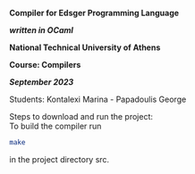 **Compiler for Edsger Programming Language**

***written in OCaml***

**National Technical University of Athens**

**Course: Compilers**

***September 2023***

Students: Kontalexi Marina - Papadoulis George

Steps to download and run the project:  
To build the compiler run 
```bash
make
```
in the project directory src.
